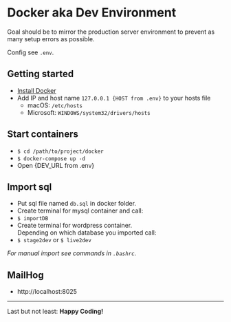 # Docker aka Dev Environment

Goal should be to mirror the production server environment
to prevent as many setup errors as possible.

Config see `.env`.

## Getting started

- [Install Docker](https://www.docker.com/get-started/)
- Add IP and host name `127.0.0.1 {HOST from .env}` to your hosts file
  - macOS: `/etc/hosts`
  - Microsoft: `WINDOWS/system32/drivers/hosts`

## Start containers

- `$ cd /path/to/project/docker`
- `$ docker-compose up -d`
- Open {DEV_URL from .env}

## Import sql

- Put sql file named `db.sql` in docker folder.
- Create terminal for mysql container and call:
- `$ importDB`
- Create terminal for wordpress container.<br />
  Depending on which database you imported call:
- `$ stage2dev` or `$ live2dev`

_For manual import see commands in `.bashrc`._

## MailHog

- http://localhost:8025

---
Last but not least: **Happy Coding!**
